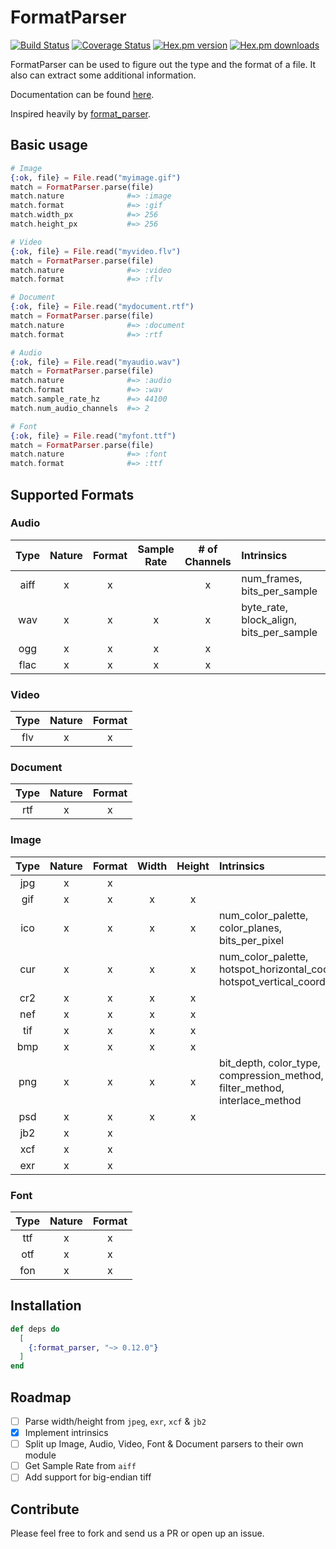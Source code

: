 # FormatParser

[![Build Status](https://travis-ci.org/ahtung/format_parser.ex.svg?branch=master)](https://travis-ci.org/ahtung/format_parser.ex)
[![Coverage Status](https://coveralls.io/repos/ahtung/format_parser.ex/badge.svg?branch=master)](https://coveralls.io/r/ahtung/format_parser.ex?branch=master)
[![Hex.pm version](https://img.shields.io/hexpm/v/format_parser.svg?style=flat-square)](https://hex.pm/packages/format_parser)
[![Hex.pm downloads](https://img.shields.io/hexpm/dt/format_parser.svg)](https://hex.pm/packages/format_parser)

FormatParser can be used to figure out the type and the format of a file.
It also can extract some additional information.

Documentation can be found [here](https://hexdocs.pm/format_parser).

Inspired heavily by [format_parser](https://github.com/WeTransfer/format_parser/).

## Basic usage

```elixir
# Image
{:ok, file} = File.read("myimage.gif")
match = FormatParser.parse(file)
match.nature              #=> :image
match.format              #=> :gif
match.width_px            #=> 256
match.height_px           #=> 256

# Video
{:ok, file} = File.read("myvideo.flv")
match = FormatParser.parse(file)
match.nature              #=> :video
match.format              #=> :flv

# Document
{:ok, file} = File.read("mydocument.rtf")
match = FormatParser.parse(file)
match.nature              #=> :document
match.format              #=> :rtf

# Audio
{:ok, file} = File.read("myaudio.wav")
match = FormatParser.parse(file)
match.nature              #=> :audio
match.format              #=> :wav
match.sample_rate_hz      #=> 44100
match.num_audio_channels  #=> 2

# Font
{:ok, file} = File.read("myfont.ttf")
match = FormatParser.parse(file)
match.nature              #=> :font
match.format              #=> :ttf

```

## Supported Formats

### Audio

| Type  | Nature | Format | Sample Rate | # of Channels | Intrinsics                              |
| :---: | :----: | :----: | :---------: | :-----------: | :-------------------------------------- |
| aiff  | x      | x      |             | x             | num_frames, bits_per_sample             |
| wav   | x      | x      | x           | x             | byte_rate, block_align, bits_per_sample |
| ogg   | x      | x      | x           | x             |                                         |
| flac  | x      | x      | x           | x             |                                         |

### Video

| Type | Nature | Format |
| :--: | :----: | :----: |
| flv  | x      | x      |

### Document

| Type | Nature | Format |
| :--: | :----: | :----: |
| rtf  | x      | x      |

### Image

| Type | Nature | Format | Width | Height | Intrinsics                                                                      |
| :--: | :----: | :----: | :---: | :----: | :------------------------------------------------------------------------------ |
| jpg  | x      | x      |       |        |                                                                                 |
| gif  | x      | x      | x     | x      |                                                                                 |
| ico  | x      | x      | x     | x      | num_color_palette, color_planes, bits_per_pixel                                 |
| cur  | x      | x      | x     | x      | num_color_palette, hotspot_horizontal_coords, hotspot_vertical_coords           |
| cr2  | x      | x      | x     | x      |                                                                                 |
| nef  | x      | x      | x     | x      |                                                                                 |
| tif  | x      | x      | x     | x      |                                                                                 |
| bmp  | x      | x      | x     | x      |                                                                                 |
| png  | x      | x      | x     | x      | bit_depth, color_type, compression_method, crc, filter_method, interlace_method |
| psd  | x      | x      | x     | x      |                                                                                 |
| jb2  | x      | x      |       |        |                                                                                 |
| xcf  | x      | x      |       |        |                                                                                 |
| exr  | x      | x      |       |        |                                                                                 |

### Font

| Type | Nature | Format |
| :--: | :----: | :----: |
| ttf  | x      | x      |
| otf  | x      | x      |
| fon  | x      | x      |

## Installation

```elixir
def deps do
  [
    {:format_parser, "~> 0.12.0"}
  ]
end
```

## Roadmap

- [ ] Parse width/height from `jpeg`, `exr`, `xcf` & `jb2`
- [x] Implement intrinsics
- [ ] Split up Image, Audio, Video, Font & Document parsers to their own module
- [ ] Get Sample Rate from `aiff`
- [ ] Add support for big-endian tiff

## Contribute

Please feel free to fork and send us a PR or open up an issue.
